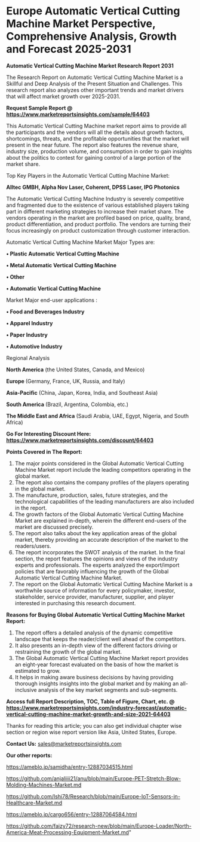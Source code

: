 # Europe Automatic Vertical Cutting Machine Market Perspective, Comprehensive Analysis, Growth and Forecast 2025-2031

<strong>Automatic Vertical Cutting Machine Market Research Report 2031</strong>

The Research Report on Automatic Vertical Cutting Machine Market is a Skillful and Deep Analysis of the Present Situation and Challenges. This research report also analyzes other important trends and market drivers that will affect market growth over 2025-2031.

<strong>Request Sample Report @ <a href=https://www.marketreportsinsights.com/sample/64403>https://www.marketreportsinsights.com/sample/64403</a></strong>

This Automatic Vertical Cutting Machine market report aims to provide all the participants and the vendors will all the details about growth factors, shortcomings, threats, and the profitable opportunities that the market will present in the near future. The report also features the revenue share, industry size, production volume, and consumption in order to gain insights about the politics to contest for gaining control of a large portion of the market share.

Top Key Players in the Automatic Vertical Cutting Machine Market:

<strong>Alltec GMBH, Alpha Nov Laser, Coherent, DPSS Laser, IPG Photonics</strong>

The Automatic Vertical Cutting Machine Industry is severely competitive and fragmented due to the existence of various established players taking part in different marketing strategies to increase their market share. The vendors operating in the market are profiled based on price, quality, brand, product differentiation, and product portfolio. The vendors are turning their focus increasingly on product customization through customer interaction.

Automatic Vertical Cutting Machine Market Major Types are:

<strong>• Plastic Automatic Vertical Cutting Machine

• Metal Automatic Vertical Cutting Machine

• Other

• Automatic Vertical Cutting Machine</strong>

Market Major end-user applications :

<strong>• Food and Beverages Industry

• Apparel Industry

• Paper Industry

• Automotive Industry</strong>

Regional Analysis

</u><strong><b>North America</b></strong> (the United States, Canada, and Mexico)

<strong><b>Europe </b></strong>(Germany, France, UK, Russia, and Italy)

<strong><b>Asia-Pacific</b></strong> (China, Japan, Korea, India, and Southeast Asia)

<strong><b>South America</b></strong> (Brazil, Argentina, Colombia, etc.)

<strong><b>The Middle East and Africa</b></strong> (Saudi Arabia, UAE, Egypt, Nigeria, and South Africa)

<strong>Go For Interesting Discount Here: <a href=https://www.marketreportsinsights.com/discount/64403>https://www.marketreportsinsights.com/discount/64403</a></strong>

<strong>Points Covered in The Report:</strong>
<ol>
  <li>The major points considered in the Global Automatic Vertical Cutting Machine Market report include the leading competitors operating in the global market.</li>
  <li>The report also contains the company profiles of the players operating in the global market.</li>
  <li>The manufacture, production, sales, future strategies, and the technological capabilities of the leading manufacturers are also included in the report.</li>
  <li>The growth factors of the Global Automatic Vertical Cutting Machine Market are explained in-depth, wherein the different end-users of the market are discussed precisely.</li>
  <li>The report also talks about the key application areas of the global market, thereby providing an accurate description of the market to the readers/users.</li>
  <li>The report incorporates the SWOT analysis of the market. In the final section, the report features the opinions and views of the industry experts and professionals. The experts analyzed the export/import policies that are favorably influencing the growth of the Global Automatic Vertical Cutting Machine Market.</li>
  <li>The report on the Global Automatic Vertical Cutting Machine Market is a worthwhile source of information for every policymaker, investor, stakeholder, service provider, manufacturer, supplier, and player interested in purchasing this research document.</li>
</ol>
<strong>Reasons for Buying Global Automatic Vertical Cutting Machine Market Report:</strong>

<ol>
  <li>The report offers a detailed analysis of the dynamic competitive landscape that keeps the reader/client well ahead of the competitors.</li>
  <li>It also presents an in-depth view of the different factors driving or restraining the growth of the global market.</li>
  <li>The Global Automatic Vertical Cutting Machine Market report provides an eight-year forecast evaluated on the basis of how the market is estimated to grow.</li>
  <li>It helps in making aware business decisions by having providing thorough insights insights into the global market and by making an all-inclusive analysis of the key market segments and sub-segments.</li>
</ol>
<strong>Access full Report Description, TOC, Table of Figure, Chart, etc. @ <a href=https://www.marketreportsinsights.com/industry-forecast/automatic-vertical-cutting-machine-market-growth-and-size-2021-64403>https://www.marketreportsinsights.com/industry-forecast/automatic-vertical-cutting-machine-market-growth-and-size-2021-64403</a></strong>


Thanks for reading this article; you can also get individual chapter wise section or region wise report version like Asia, United States, Europe.

<strong>Contact Us:</strong>
sales@marketreportsinsights.com

<strong>Our other reports:</strong>

<a href=https://ameblo.jp/samidha/entry-12887034515.html>https://ameblo.jp/samidha/entry-12887034515.html</a>

<a href=https://github.com/anjaliiii21/anu/blob/main/Europe-PET-Stretch-Blow-Molding-Machines-Market.md>https://github.com/anjaliiii21/anu/blob/main/Europe-PET-Stretch-Blow-Molding-Machines-Market.md</a>

<a href=https://github.com/Ishi78/Research/blob/main/Europe-IoT-Sensors-in-Healthcare-Market.md>https://github.com/Ishi78/Research/blob/main/Europe-IoT-Sensors-in-Healthcare-Market.md</a>

<a href=https://ameblo.jp/cargo656/entry-12887064584.html>https://ameblo.jp/cargo656/entry-12887064584.html</a>

<a href=https://github.com/faizy72/research-new/blob/main/Europe-Loader/North-America-Meat-Processing-Equipment-Market.md>https://github.com/faizy72/research-new/blob/main/Europe-Loader/North-America-Meat-Processing-Equipment-Market.md</a>"
